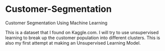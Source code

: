 # Customer-Segmentation
Customer Segmentation Using Machine Learning

This is a dataset that I found on Kaggle.com. I will try to use unsupervised learning to break up the customer population into different clusters. This is also my first attempt at making an Unsupervised Learning Model.
